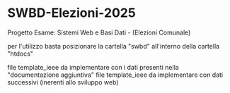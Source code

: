 # SWBD-Elezioni-2025
Progetto Esame: Sistemi Web e Basi Dati - (Elezioni Comunale)

per l'utilizzo basta posizionare la cartella "swbd" all'interno della cartella "htdocs"

file template_ieee da implementare con i dati presenti nella "documentazione aggiuntiva"
file template_ieee da implementare con dati successivi (inerenti allo sviluppo web)
